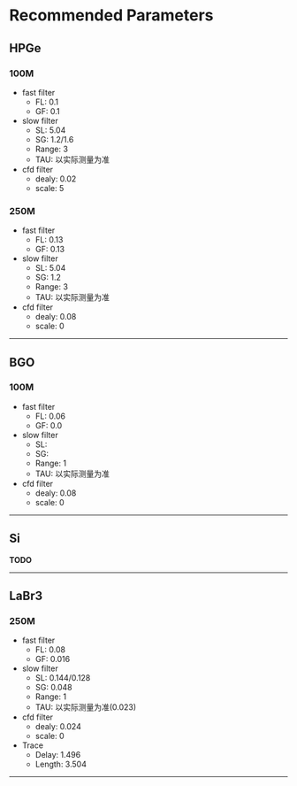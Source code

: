 <!-- RecommendedParameters.md --- 
;; 
;; Description: 
;; Author: Hongyi Wu(吴鸿毅)
;; Email: wuhongyi@qq.com 
;; Created: 五 12月  7 19:15:17 2018 (+0800)
;; Last-Updated: 六 3月  9 08:22:00 2019 (+0800)
;;           By: Hongyi Wu(吴鸿毅)
;;     Update #: 2
;; URL: http://wuhongyi.cn -->

# Recommended Parameters

<!-- toc -->

## HPGe

### 100M

- fast filter
	- FL: 0.1
	- GF: 0.1
- slow filter
	- SL: 5.04
	- SG: 1.2/1.6
	- Range: 3
	- TAU: 以实际测量为准
- cfd filter
	- dealy: 0.02
	- scale: 5

### 250M

- fast filter
	- FL: 0.13
	- GF: 0.13
- slow filter
	- SL: 5.04
	- SG: 1.2
	- Range: 3
	- TAU: 以实际测量为准
- cfd filter
	- dealy: 0.08
	- scale: 0


----

## BGO

### 100M

- fast filter
	- FL: 0.06
	- GF: 0.0
- slow filter
	- SL: 
	- SG: 
	- Range: 1
	- TAU: 以实际测量为准
- cfd filter
	- dealy: 0.08
	- scale: 0


----

## Si

**TODO**

----

## LaBr3

### 250M

- fast filter
	- FL: 0.08
	- GF: 0.016
- slow filter
	- SL: 0.144/0.128
	- SG: 0.048
	- Range: 1
	- TAU: 以实际测量为准(0.023)
- cfd filter
	- dealy: 0.024
	- scale: 0
- Trace
	- Delay: 1.496
	- Length: 3.504


----



<!-- RecommendedParameters.md ends here -->
